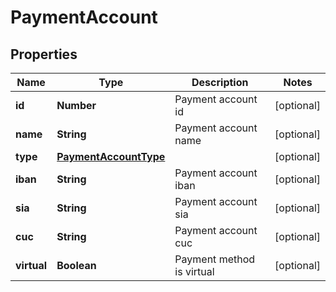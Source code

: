 # PaymentAccount

## Properties

Name | Type | Description | Notes
------------ | ------------- | ------------- | -------------
**id** | **Number** | Payment account id | [optional] 
**name** | **String** | Payment account name | [optional] 
**type** | [**PaymentAccountType**](PaymentAccountType.md) |  | [optional] 
**iban** | **String** | Payment account iban | [optional] 
**sia** | **String** | Payment account sia | [optional] 
**cuc** | **String** | Payment account cuc | [optional] 
**virtual** | **Boolean** | Payment method is virtual | [optional] 


